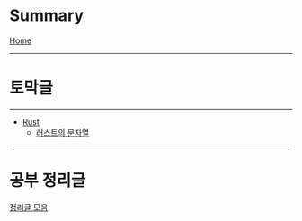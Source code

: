 # Summary

[Home](./home.md)

---

# 토막글

---

- [Rust](./rust.md)
  - [러스트의 문자열](./rust_string.md)

---

# 공부 정리글
[정리글 모음](./study_links.md)
